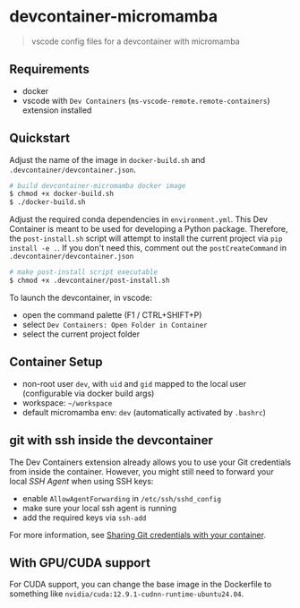 # devcontainer-micromamba

> vscode config files for a devcontainer with micromamba

## Requirements

- docker
- vscode with `Dev Containers` (`ms-vscode-remote.remote-containers`) extension installed

## Quickstart

Adjust the name of the image in `docker-build.sh` and `.devcontainer/devcontainer.json`.

```sh
# build devcontainer-micromamba docker image
$ chmod +x docker-build.sh
$ ./docker-build.sh
```

Adjust the required conda dependencies in `environment.yml`.
This Dev Container is meant to be used for developing a Python package.
Therefore, the `post-install.sh` script will attempt to install the current project via `pip install -e .`.
If you don't need this, comment out the `postCreateCommand` in `.devcontainer/devcontainer.json`

```sh
# make post-install script executable
$ chmod +x .devcontainer/post-install.sh
```

To launch the devcontainer, in vscode:

- open the command palette (F1 / CTRL+SHIFT+P)
- select `Dev Containers: Open Folder in Container`
- select the current project folder

## Container Setup

- non-root user `dev`, with `uid` and `gid` mapped to the local user (configurable via docker build args)
- workspace: `~/workspace`
- default micromamba env: `dev` (automatically activated by `.bashrc`)

## git with ssh inside the devcontainer

The Dev Containers extension already allows you to use your Git credentials from inside the container.
However, you might still need to forward your local *SSH Agent* when using SSH keys:

- enable `AllowAgentForwarding` in `/etc/ssh/sshd_config`
- make sure your local ssh agent is running
- add the required keys via `ssh-add`

For more information, see [Sharing Git credentials with your container](https://code.visualstudio.com/remote/advancedcontainers/sharing-git-credentials).

## With GPU/CUDA support

For CUDA support, you can change the base image in the Dockerfile to something like `nvidia/cuda:12.9.1-cudnn-runtime-ubuntu24.04`.
